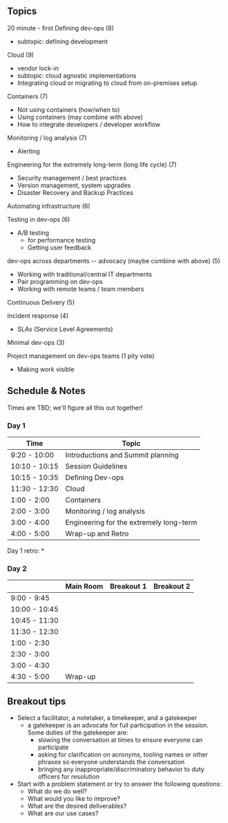 ## Topics

20 minute - first
Defining dev-ops (8)
 * subtopic: defining development

Cloud (9)
  * vendor lock-in
  * subtopic: cloud agnostic implementations
  * Integrating cloud or migrating to cloud from on-premises setup

Containers (7)
  * Not using containers (how/when to)
  * Using containers (may combine with above)
  * How to integrate developers / developer workflow

Monitoring / log analysis (7)
  * Alerting

Engineering for the extremely long-term (long life cycle) (7)
  * Security management / best practices
  * Version management, system upgrades
  * Disaster Recovery and Backup Practices

Automating infrastructure (6)

Testing in dev-ops (6)
  * A/B testing
    * for performance testing
    * Getting user feedback

dev-ops across departments -- advocacy (maybe combine with above) (5)
  * Working with traditional/central IT departments
  * Pair programming on dev-ops
  * Working with remote teams / team members

Continuous Delivery (5)

Incident response (4)
  * SLAs (Service Level Agreements)

Minimal dev-ops (3)

Project management on dev-ops teams (1 pity vote)
  * Making work visible


## Schedule & Notes
Times are TBD; we'll figure all this out together!

### Day 1
| Time | Topic |
|---|---|
|9:20 - 10:00|Introductions and Summit planning|
|10:10 - 10:15|Session Guidelines|
|10:15 - 10:35|Defining Dev-ops|
|11:30 - 12:30|Cloud|
|1:00 - 2:00|Containers|
|2:00 - 3:00|Monitoring / log analysis|
|3:00 - 4:00|Engineering for the extremely long-term|
|4:00 - 5:00|Wrap-up and Retro|

Day 1 retro:
  * 

### Day 2
|| Main Room | Breakout 1 | Breakout 2|
|---|---|---|---|
|9:00 - 9:45||||
|10:00 - 10:45||||
|10:45 - 11:30||||
|11:30 - 12:30||||
|1:00 - 2:30||||
|2:30 - 3:00||||
|3:00 - 4:30||||
|4:30 - 5:00|Wrap-up|||


Breakout tips
---
* Select a facilitator, a notetaker, a timekeeper, and a gatekeeper
  * a gatekeeper is an advocate for full participation in the session. Some duties of the gatekeeper are:
    * slowing the conversation at times to ensure everyone can participate
    * asking for clarification on acronyms, tooling names or other phrases so everyone understands the conversation
    * bringing any inappropriate/discriminatory behavior to duty officers for resolution
* Start with a problem statement or try to answer the following questions:
  * What do we do well?
  * What would you like to improve?
  * What are the desired deliverables?
  * What are our use cases?
